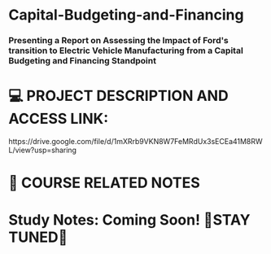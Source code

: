 # Capital-Budgeting-and-Financing

<h3> Presenting a Report on Assessing the Impact of Ford's transition to Electric Vehicle Manufacturing from a Capital Budgeting and Financing Standpoint </h3>
<h1> 💻 PROJECT DESCRIPTION AND ACCESS LINK:  </h1>
https://drive.google.com/file/d/1mXRrb9VKN8W7FeMRdUx3sECEa41M8RWL/view?usp=sharing

<h1> 📓 COURSE RELATED NOTES  </h1>


<h1> Study Notes: Coming Soon! 🌸STAY TUNED🌸 </h1>
